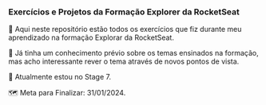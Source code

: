 ### Exercícios e Projetos da Formação Explorer da RocketSeat

📒 Aqui neste repositório estão todos os exercícios que fiz durante meu aprendizado na formação Explorar da RocketSeat.

📝 Já tinha um conhecimento prévio sobre os temas ensinados na formação, mas acho interessante rever o tema através de novos pontos de vista.

📌 Atualmente estou no Stage 7.

🗺️ Meta para Finalizar: 31/01/2024.